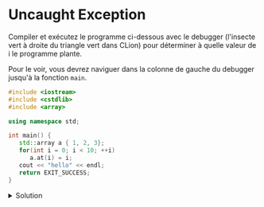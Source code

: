 # Uncaught Exception

Compiler et exécutez le programme ci-dessous avec le debugger (l'insecte vert
à droite du triangle vert dans CLion) pour déterminer à quelle valeur de i le
programme plante.

Pour le voir, vous devrez naviguer dans la colonne de gauche du debugger jusqu'à la fonction `main`.

~~~cpp
#include <iostream>
#include <cstdlib>
#include <array>

using namespace std;

int main() {
   std::array a { 1, 2, 3};
   for(int i = 0; i < 10; ++i)
      a.at(i) = i;
   cout << "hello" << endl;
   return EXIT_SUCCESS;
}
~~~

<details>
<summary>Solution</summary>
Le programme s'arrête quand i vaut 3
</details>
